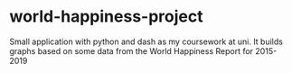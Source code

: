 # world-happiness-project

Small application with python and dash as my coursework at uni. It builds graphs based on some data from the World Happiness Report for 2015-2019
